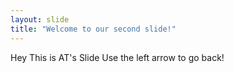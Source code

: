 ```yaml
---
layout: slide
title: "Welcome to our second slide!"
---
```

Hey This is AT's Slide
Use the left arrow to go back!
